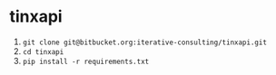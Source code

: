# tinxapi


1. `git clone git@bitbucket.org:iterative-consulting/tinxapi.git`
2. `cd tinxapi`
3. `pip install -r requirements.txt`



